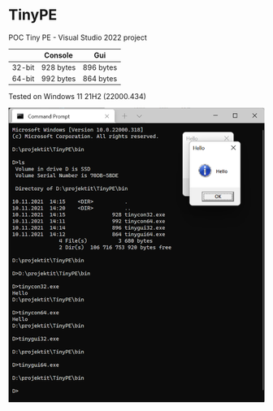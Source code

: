 # TinyPE
POC Tiny PE - Visual Studio 2022 project

|           | Console    | Gui       |
|-----------|------------|-----------|
| 32-bit    | 928 bytes  | 896 bytes |
| 64-bit    | 992 bytes  | 864 bytes |



Tested on Windows 11 21H2 (22000.434)

<img width="595" alt="readme_image" src="readmeimage.png">



